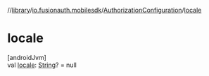 //[library](../../../index.md)/[io.fusionauth.mobilesdk](../index.md)/[AuthorizationConfiguration](index.md)/[locale](locale.md)

# locale

[androidJvm]\
val [locale](locale.md): [String](https://kotlinlang.org/api/core/kotlin-stdlib/kotlin/-string/index.html)? = null
